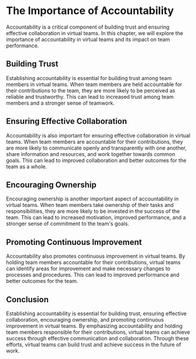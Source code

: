 # The Importance of Accountability

Accountability is a critical component of building trust and ensuring effective collaboration in virtual teams. In this chapter, we will explore the importance of accountability in virtual teams and its impact on team performance.

Building Trust
--------------

Establishing accountability is essential for building trust among team members in virtual teams. When team members are held accountable for their contributions to the team, they are more likely to be perceived as reliable and trustworthy. This can lead to increased trust among team members and a stronger sense of teamwork.

Ensuring Effective Collaboration
--------------------------------

Accountability is also important for ensuring effective collaboration in virtual teams. When team members are accountable for their contributions, they are more likely to communicate openly and transparently with one another, share information and resources, and work together towards common goals. This can lead to improved collaboration and better outcomes for the team as a whole.

Encouraging Ownership
---------------------

Encouraging ownership is another important aspect of accountability in virtual teams. When team members take ownership of their tasks and responsibilities, they are more likely to be invested in the success of the team. This can lead to increased motivation, improved performance, and a stronger sense of commitment to the team's goals.

Promoting Continuous Improvement
--------------------------------

Accountability also promotes continuous improvement in virtual teams. By holding team members accountable for their contributions, virtual teams can identify areas for improvement and make necessary changes to processes and procedures. This can lead to improved performance and better outcomes for the team.

Conclusion
----------

Establishing accountability is essential for building trust, ensuring effective collaboration, encouraging ownership, and promoting continuous improvement in virtual teams. By emphasizing accountability and holding team members responsible for their contributions, virtual teams can achieve success through effective communication and collaboration. Through these efforts, virtual teams can build trust and achieve success in the future of work.
